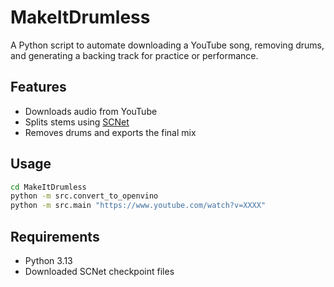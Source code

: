 # MakeItDrumless

A Python script to automate downloading a YouTube song, removing drums, and generating a backing track for practice or performance.

## Features

- Downloads audio from YouTube
- Splits stems using [SCNet](https://github.com/starrytong/SCNet)
- Removes drums and exports the final mix

## Usage

```bash
cd MakeItDrumless
python -m src.convert_to_openvino
python -m src.main "https://www.youtube.com/watch?v=XXXX"
```

## Requirements

- Python 3.13
- Downloaded SCNet checkpoint files

